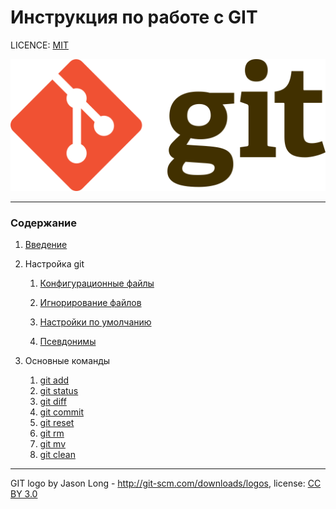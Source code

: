 # Инструкция по работе с GIT

LICENCE: [MIT](./license.md)

![git-logo](./assets/git-logo.png)

---

### Содержание
1. [Введение](./introduction.md)
2. Настройка git
    1. [Конфигурационные файлы](./settings/config.md)
    2. [Игнорирование файлов](./settings/ignore.md)

    3. [Настройки по умолчанию](./settings/default.md)

    4. [Псевдонимы](./aliases.md)
    
3. Основные команды
    1. [git add](./commands/add.md)
    2. [git status](./commands/status.md)
    3. [git diff](./commands/diff.md)
    4. [git commit](./commands/commit.md)
    5. [git reset](./commands/reset.md)
    6. [git rm](./commands/rm.md)
    7. [git mv](./commands/mv.md)
    8. [git clean](./commands/clean.md)
---

GIT logo by Jason Long - http://git-scm.com/downloads/logos,
license: [CC BY 3.0](https://creativecommons.org/licenses/by/3.0/)